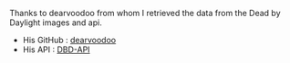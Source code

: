 Thanks to dearvoodoo from whom I retrieved the data from the Dead by Daylight images and api.
- His GitHub : [dearvoodoo](https://github.com/dearvoodoo/dbd)
- His API : [DBD-API](https://dearvoodoo.github.io/DBD-API/)
